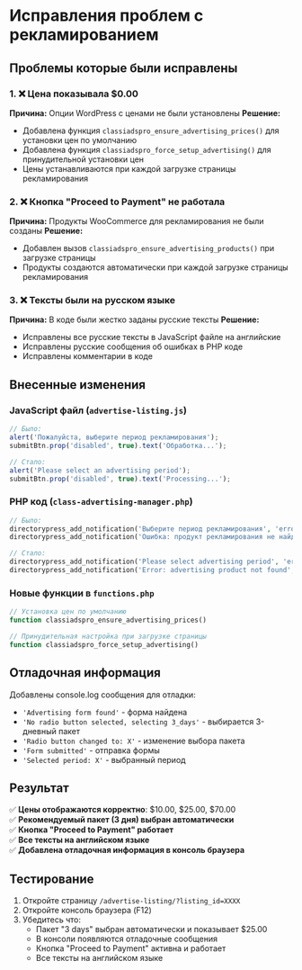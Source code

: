 # Исправления проблем с рекламированием

## Проблемы которые были исправлены

### 1. ❌ Цена показывала $0.00

**Причина:** Опции WordPress с ценами не были установлены
**Решение:**

- Добавлена функция `classiadspro_ensure_advertising_prices()` для установки цен по умолчанию
- Добавлена функция `classiadspro_force_setup_advertising()` для принудительной установки цен
- Цены устанавливаются при каждой загрузке страницы рекламирования

### 2. ❌ Кнопка "Proceed to Payment" не работала

**Причина:** Продукты WooCommerce для рекламирования не были созданы
**Решение:**

- Добавлен вызов `classiadspro_ensure_advertising_products()` при загрузке страницы
- Продукты создаются автоматически при каждой загрузке страницы рекламирования

### 3. ❌ Тексты были на русском языке

**Причина:** В коде были жестко заданы русские тексты
**Решение:**

- Исправлены все русские тексты в JavaScript файле на английские
- Исправлены русские сообщения об ошибках в PHP коде
- Исправлены комментарии в коде

## Внесенные изменения

### JavaScript файл (`advertise-listing.js`)

```javascript
// Было:
alert('Пожалуйста, выберите период рекламирования');
submitBtn.prop('disabled', true).text('Обработка...');

// Стало:
alert('Please select an advertising period');
submitBtn.prop('disabled', true).text('Processing...');
```

### PHP код (`class-advertising-manager.php`)

```php
// Было:
directorypress_add_notification('Выберите период рекламирования', 'error');
directorypress_add_notification('Ошибка: продукт рекламирования не найден', 'error');

// Стало:
directorypress_add_notification('Please select advertising period', 'error');
directorypress_add_notification('Error: advertising product not found', 'error');
```

### Новые функции в `functions.php`

```php
// Установка цен по умолчанию
function classiadspro_ensure_advertising_prices()

// Принудительная настройка при загрузке страницы
function classiadspro_force_setup_advertising()
```

## Отладочная информация

Добавлены console.log сообщения для отладки:

- `'Advertising form found'` - форма найдена
- `'No radio button selected, selecting 3_days'` - выбирается 3-дневный пакет
- `'Radio button changed to: X'` - изменение выбора пакета
- `'Form submitted'` - отправка формы
- `'Selected period: X'` - выбранный период

## Результат

✅ **Цены отображаются корректно**: $10.00, $25.00, $70.00  
✅ **Рекомендуемый пакет (3 дня) выбран автоматически**  
✅ **Кнопка "Proceed to Payment" работает**  
✅ **Все тексты на английском языке**  
✅ **Добавлена отладочная информация в консоль браузера**

## Тестирование

1. Откройте страницу `/advertise-listing/?listing_id=XXXX`
2. Откройте консоль браузера (F12)
3. Убедитесь что:
   - Пакет "3 days" выбран автоматически и показывает $25.00
   - В консоли появляются отладочные сообщения
   - Кнопка "Proceed to Payment" активна и работает
   - Все тексты на английском языке
